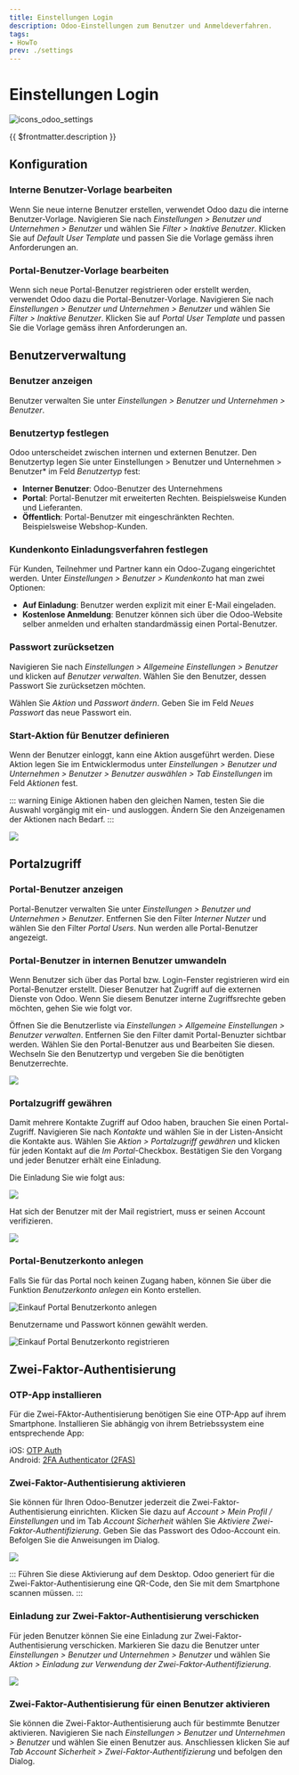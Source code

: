 ```yaml
---
title: Einstellungen Login
description: Odoo-Einstellungen zum Benutzer und Anmeldeverfahren.
tags:
- HowTo
prev: ./settings
---
```

# Einstellungen Login
![icons_odoo_settings](attachments/icons_odoo_settings.png)

{{ $frontmatter.description }}

## Konfiguration

### Interne Benutzer-Vorlage bearbeiten

Wenn Sie neue interne Benutzer erstellen, verwendet Odoo dazu die interne Benutzer-Vorlage. Navigieren Sie nach *Einstellungen > Benutzer und Unternehmen > Benutzer* und wählen Sie *Filter > Inaktive Benutzer*. Klicken Sie auf *Default User Template* und passen Sie die Vorlage gemäss ihren Anforderungen an.  

### Portal-Benutzer-Vorlage bearbeiten

Wenn sich neue Portal-Benutzer registrieren oder erstellt werden, verwendet Odoo dazu die Portal-Benutzer-Vorlage. Navigieren Sie nach *Einstellungen > Benutzer und Unternehmen > Benutzer* und wählen Sie *Filter > Inaktive Benutzer*. Klicken Sie auf *Portal User Template* und passen Sie die Vorlage gemäss ihren Anforderungen an.

## Benutzerverwaltung

### Benutzer anzeigen

Benutzer verwalten Sie unter *Einstellungen > Benutzer und Unternehmen > Benutzer*.

### Benutzertyp festlegen

Odoo unterscheidet zwischen internen und externen Benutzer. Den Benutzertyp legen Sie unter Einstellungen > Benutzer und Unternehmen > Benutzer* im Feld *Benutzertyp* fest:

* **Interner Benutzer**: Odoo-Benutzer des Unternehmens
* **Portal**: Portal-Benutzer mit erweiterten Rechten. Beispielsweise Kunden und Lieferanten.
* **Öffentlich**: Portal-Benutzer mit eingeschränkten Rechten. Beispielsweise Webshop-Kunden.

### Kundenkonto Einladungsverfahren festlegen

Für Kunden, Teilnehmer und Partner kann ein Odoo-Zugang eingerichtet werden. Unter *Einstellungen > Benutzer > Kundenkonto* hat man zwei Optionen:

* **Auf Einladung**: Benutzer werden explizit mit einer E-Mail eingeladen.
* **Kostenlose Anmeldung**: Benutzer können sich über die Odoo-Website selber anmelden und erhalten standardmässig einen Portal-Benutzer.

### Passwort zurücksetzen

Navigieren Sie nach *Einstellungen > Allgemeine Einstellungen > Benutzer* und klicken auf *Benutzer verwalten*. Wählen Sie den Benutzer, dessen Passwort Sie zurücksetzen möchten.
 
Wählen Sie *Aktion* und *Passwort ändern*. Geben Sie im Feld *Neues Passwort* das neue Passwort ein.

### Start-Aktion für Benutzer definieren

Wenn der Benutzer einloggt, kann eine Aktion ausgeführt werden. Diese Aktion legen Sie im Entwicklermodus unter *Einstellungen > Benutzer und Unternehmen > Benutzer > Benutzer auswählen > Tab Einstellungen* im Feld *Aktionen* fest.

::: warning
Einige Aktionen haben den gleichen Namen, testen Sie die Auswahl vorgängig mit ein- und ausloggen. Ändern Sie den Anzeigenamen der Aktionen nach Bedarf.
:::

![](attachments/Einstellungen%20Login%20Start-Aktion.png)

## Portalzugriff

### Portal-Benutzer anzeigen

Portal-Benutzer verwalten Sie unter *Einstellungen > Benutzer und Unternehmen > Benutzer*. Entfernen Sie den Filter *Interner Nutzer* und wählen Sie den Filter *Portal Users*. Nun werden alle Portal-Benutzer angezeigt.

### Portal-Benutzer in internen Benutzer umwandeln

Wenn Benutzer sich über das Portal bzw. Login-Fenster registrieren wird ein Portal-Benutzer erstellt. Dieser Benutzer hat Zugriff auf die externen Dienste von Odoo. Wenn Sie diesem Benutzer interne Zugriffsrechte geben möchten, gehen Sie wie folgt vor.

Öffnen Sie die Benutzerliste via *Einstellungen > Allgemeine Einstellungen > Benutzer verwalten*. Entfernen Sie den Filter damit Portal-Benuzter sichtbar werden. Wählen Sie den Portal-Benutzer aus und Bearbeiten Sie diesen. Wechseln Sie den Benutzertyp und vergeben Sie die benötigten Benutzerrechte.

![](attachments/Einstellungen%20Login%20Benutzertyp.png)

### Portalzugriff gewähren

Damit mehrere Kontakte Zugriff auf Odoo haben, brauchen Sie einen Portal-Zugriff. Navigieren Sie nach *Kontakte* und wählen Sie in der Listen-Ansicht die Kontakte aus. Wählen Sie *Aktion > Portalzugriff gewähren* und klicken für jeden Kontakt auf die *Im Portal*-Checkbox. Bestätigen Sie den Vorgang und jeder Benutzer erhält eine Einladung.

Die Einladung Sie wie folgt aus:

![](attachments/Einstellungen%20Login%20Portal-Zugriff%20erhalten.png)

Hat sich der Benutzer mit der Mail registriert, muss er seinen Account verifizieren.

![](attachments/Einstellungen%20Login%20Profilverifizierung.png)

### Portal-Benutzerkonto anlegen

Falls Sie für das Portal noch keinen Zugang haben, können Sie über die Funktion *Benutzerkonto anlegen* ein Konto erstellen.

![Einkauf Portal Benutzerkonto anlegen](attachments/Einstellungen%20Portal%20Benutzerkonto%20anlegen.png)

Benutzername und Passwort können gewählt werden.

![Einkauf Portal Benutzerkonto registrieren](attachments/Einstellungen%20Portal%20Benutzerkonto%20registrieren.png)

## Zwei-Faktor-Authentisierung

### OTP-App installieren

Für die Zwei-FAktor-Authentisierung benötigen Sie eine OTP-App auf ihrem Smartphone. Installieren Sie abhängig von ihrem Betriebssystem eine entsprechende App:

iOS: [OTP Auth](https://apps.apple.com/ch/app/otp-auth/id659877384)\
Android: [2FA Authenticator (2FAS)](https://play.google.com/store/apps/details?id=com.twofasapp&hl=de_CH&gl=US)

### Zwei-Faktor-Authentisierung aktivieren

Sie können für Ihren Odoo-Benutzer jederzeit die Zwei-Faktor-Authentisierung einrichten. Klicken Sie dazu auf *Account > Mein Profil / Einstellungen* und im Tab *Account Sicherheit* wählen Sie *Aktiviere Zwei-Faktor-Authentifizierung*. Geben Sie das Passwort des Odoo-Account ein. Befolgen Sie die Anweisungen im Dialog.

![](attachments/Einstellungen%20Login%20Zwei-Faktor-Authentisierung.png)

:::
Führen Sie diese Aktivierung auf dem Desktop. Odoo generiert für die Zwei-Faktor-Authentisierung eine QR-Code, den Sie mit dem Smartphone scannen müssen.
:::

### Einladung zur Zwei-Faktor-Authentisierung verschicken

Für jeden Benutzer können Sie eine Einladung zur Zwei-Faktor-Authentisierung verschicken. Markieren Sie dazu die Benutzer unter *Einstellungen > Benutzer und Unternehmen > Benutzer* und wählen Sie *Aktion > Einladung zur Verwendung der Zwei-Faktor-Authentifizierung*.

![](attachments/Einstellungen%20Login%20Einladung%20zur%20Zwei-Faktor-Authentisierung%20verschicken.png)

### Zwei-Faktor-Authentisierung für einen Benutzer aktivieren

Sie können die Zwei-Faktor-Authentisierung auch für bestimmte Benutzer aktivieren. Navigieren Sie nach *Einstellungen > Benutzer und Unternehmen > Benutzer* und wählen Sie einen Benutzer aus. Anschliessen klicken Sie auf *Tab Account Sicherheit > Zwei-Faktor-Authentifizierung* und befolgen den Dialog.